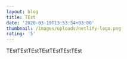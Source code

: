 ```yaml
---
layout: blog
title: TEst
date: '2020-03-19T13:53:54+03:00'
thumbnail: /images/uploads/netlify-logo.png
rating: '5'
---
```

TEstTEstTEstTEstTEstTEstTEst
